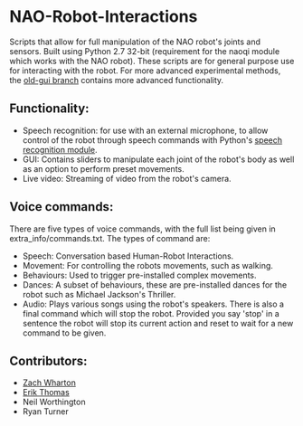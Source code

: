 # NAO-Robot-Interactions
Scripts that allow for full manipulation of the NAO robot's joints and sensors. Built using Python 2.7 32-bit (requirement for the naoqi module which works with the NAO robot). These scripts are for general purpose use for interacting with the robot. For more advanced experimental methods, the [old-gui branch](https://github.com/EThomas16/NAO-Robot-Interactions/tree/old-gui) contains more advanced functionality.

## Functionality:
- Speech recognition: for use with an external microphone, to allow control of the robot through speech commands with Python's [speech recognition module](https://pypi.org/project/SpeechRecognition/).
- GUI: Contains sliders to manipulate each joint of the robot's body as well as an option to perform preset movements.
- Live video: Streaming of video from the robot's camera.

## Voice commands:
There are five types of voice commands, with the full list being given in extra_info/commands.txt. The types of command are:
- Speech: Conversation based Human-Robot Interactions.
- Movement: For controlling the robots movements, such as walking.
- Behaviours: Used to trigger pre-installed complex movements.
- Dances: A subset of behaviours, these are pre-installed dances for the robot such as Michael Jackson's Thriller.
- Audio: Plays various songs using the robot's speakers.
There is also a final command which will stop the robot. Provided you say 'stop' in a sentence the robot will stop its current action and reset to wait for a new command to be given.

## Contributors:
- [Zach Wharton](https://github.com/zwharton15)
- [Erik Thomas](https://github.com/EThomas16)
- Neil Worthington
- Ryan Turner
